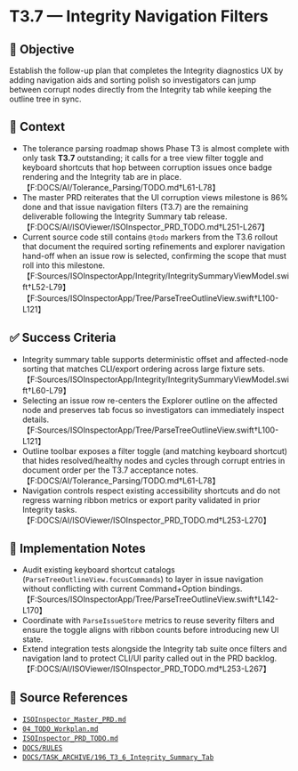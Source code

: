 # T3.7 — Integrity Navigation Filters

## 🎯 Objective
Establish the follow-up plan that completes the Integrity diagnostics UX by adding navigation aids and sorting polish so investigators can jump between corrupt nodes directly from the Integrity tab while keeping the outline tree in sync.

## 🧩 Context
- The tolerance parsing roadmap shows Phase T3 is almost complete with only task **T3.7** outstanding; it calls for a tree view filter toggle and keyboard shortcuts that hop between corruption issues once badge rendering and the Integrity tab are in place.【F:DOCS/AI/Tolerance_Parsing/TODO.md†L61-L78】
- The master PRD reiterates that the UI corruption views milestone is 86% done and that issue navigation filters (T3.7) are the remaining deliverable following the Integrity Summary tab release.【F:DOCS/AI/ISOViewer/ISOInspector_PRD_TODO.md†L251-L267】
- Current source code still contains `@todo` markers from the T3.6 rollout that document the required sorting refinements and explorer navigation hand-off when an issue row is selected, confirming the scope that must roll into this milestone.【F:Sources/ISOInspectorApp/Integrity/IntegritySummaryViewModel.swift†L52-L79】【F:Sources/ISOInspectorApp/Tree/ParseTreeOutlineView.swift†L100-L121】

## ✅ Success Criteria
- Integrity summary table supports deterministic offset and affected-node sorting that matches CLI/export ordering across large fixture sets.【F:Sources/ISOInspectorApp/Integrity/IntegritySummaryViewModel.swift†L60-L79】
- Selecting an issue row re-centers the Explorer outline on the affected node and preserves tab focus so investigators can immediately inspect details.【F:Sources/ISOInspectorApp/Tree/ParseTreeOutlineView.swift†L100-L121】
- Outline toolbar exposes a filter toggle (and matching keyboard shortcut) that hides resolved/healthy nodes and cycles through corrupt entries in document order per the T3.7 acceptance notes.【F:DOCS/AI/Tolerance_Parsing/TODO.md†L61-L78】
- Navigation controls respect existing accessibility shortcuts and do not regress warning ribbon metrics or export parity validated in prior Integrity tasks.【F:DOCS/AI/ISOViewer/ISOInspector_PRD_TODO.md†L253-L270】

## 🔧 Implementation Notes
- Audit existing keyboard shortcut catalogs (`ParseTreeOutlineView.focusCommands`) to layer in issue navigation without conflicting with current Command+Option bindings.【F:Sources/ISOInspectorApp/Tree/ParseTreeOutlineView.swift†L142-L170】
- Coordinate with `ParseIssueStore` metrics to reuse severity filters and ensure the toggle aligns with ribbon counts before introducing new UI state.
- Extend integration tests alongside the Integrity tab suite once filters and navigation land to protect CLI/UI parity called out in the PRD backlog.【F:DOCS/AI/ISOViewer/ISOInspector_PRD_TODO.md†L253-L267】

## 🧠 Source References
- [`ISOInspector_Master_PRD.md`](../AI/ISOViewer/ISOInspector_PRD_Full/ISOInspector_Master_PRD.md)
- [`04_TODO_Workplan.md`](../AI/ISOInspector_Execution_Guide/04_TODO_Workplan.md)
- [`ISOInspector_PRD_TODO.md`](../AI/ISOViewer/ISOInspector_PRD_TODO.md)
- [`DOCS/RULES`](../RULES)
- [`DOCS/TASK_ARCHIVE/196_T3_6_Integrity_Summary_Tab`](../TASK_ARCHIVE/196_T3_6_Integrity_Summary_Tab)
